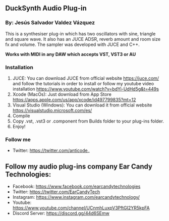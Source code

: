 ## DuckSynth Audio Plug-in

### By: Jesús Salvador Valdez Vázquez

This is a synthesiser plug-in which has two oscillators with sine, triangle and square wave. It also has an JUCE ADSR, reverb amount and room size fx and volume. 
The sampler was developed with JUCE and C++.

**Works with MIDI in any DAW which accepts VST, VST3 or AU**

### Installation

1. JUCE: You can download JUCE from official website https://juce.com/ and follow the tutorials in order to install or follow my youtube video installation https://www.youtube.com/watch?v=bdYi-UdHd5g&t=449s
2. Xcode (MacOs): Just download from App Store https://apps.apple.com/us/app/xcode/id497799835?mt=12
3. Visual Studio (Windows): You can download it from official website https://visualstudio.microsoft.com/es/
4. Compile
5. Copy .vst, .vst3 or .component from Builds folder to your plug-ins folder.
6. Enjoy!

### Follow me

- Twitter: https://twitter.com/anticode_

## Follow my audio plug-ins company Ear Candy Technologies: 

- Facebook: https://www.facebook.com/earcandytechnologies 
- Twitter: https://twitter.com/EarCandyTech 
- Instagram: https://www.instagram.com/earcandytechnology/ 
- Youtube: https://www.youtube.com/channel/UCnmhLuxpV3PftGI2YR5kpFA 
- Discord Server: https://discord.gg/44d6SEmw

